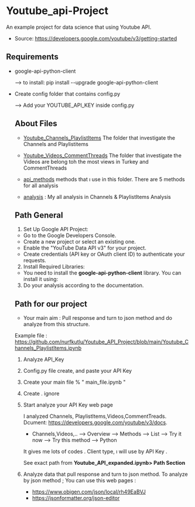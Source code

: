 # Youtube_api-Project

An example project for data science that using Youtube API.

- Source: https://developers.google.com/youtube/v3/getting-started

## Requirements

- google-api-python-client

    --> to install: pip install --upgrade google-api-python-client

- Create config folder that contains config.py

    --> Add your YOUTUBE_API_KEY inside config.py

    ## About Files
    - [Youtube_Channels_PlaylistItems](Youtube_Channels_PlaylistItems.ipynb)
    The folder that investigate the Channels and Playlistitems

    - [Youtube_Videos_CommentThreads](Youtube_Videos_CommentThreads.ipynb)
    The folder that investigate the Videos are belong toh the most views in Turkey and CommentThreads

    - [api_methods](api_methods.py) methods that ı use in this folder. There are 5 methods for all analysis
    - [analysis](analysis.ipynb) : My all analysis in Channels & PlaylistItems Analysis

    ## Path General

    1. Set Up Google API Project:

    - Go to the Google Developers Console.
    - Create a new project or select an existing one.
    - Enable the "YouTube Data API v3" for your project.
    - Create credentials (API key or OAuth client ID) to authenticate your requests.

    2. Install Required Libraries:
    - You need to install the **google-api-python-client** library. You can install it using:

    3. Do your analysis according to the documentation.

    ## Path for our project

    - Your main aim : Pull response and turn to json method and do analyze from this structure.

    Example file : https://github.com/nurfkutlu/Youtube_API_Project/blob/main/Youtube_Channels_PlaylistItems.ipynb


    1) Analyze API_Key 
    2) Config.py file create, and paste your API Key
    3) Create your main file % " main_file.ipynb "
    4) Create . ignore
    5) Start analyze your API Key web page 
       
        I analyzed Channels, PlaylistItems,Videos,CommentTreads.
        Dcument:
        https://developers.google.com/youtube/v3/docs.
        - Channels,Videos,.. --> Overview --> Methods --> List --> Try it now --> Try this method --> Python 

        It gives me lots of codes . Client type, ı will use by API Key .

        See exact path from  **Youtube_API_expanded.ipynb> Path Section**
    6) Analyze data that pull response and turn to json method.
       To analyze by json method ;
       You can use this web pages :
       - https://www.objgen.com/json/local/rh49EaBVJ
       - https://jsonformatter.org/json-editor



    
